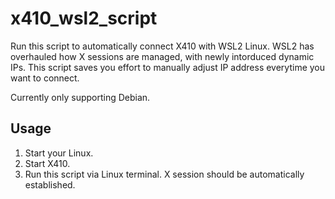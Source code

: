 # x410_wsl2_script
Run this script to automatically connect X410 with WSL2 Linux.
WSL2 has overhauled how X sessions are managed, with newly intorduced dynamic IPs. This script saves you effort to manually adjust IP address everytime you want to connect.

Currently only supporting Debian.

## Usage
1. Start your Linux.
2. Start X410.
3. Run this script via Linux terminal. X session should be automatically established.

